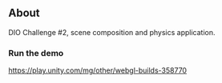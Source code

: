 ## About
 DIO Challenge #2, scene composition and physics application.
 
### Run the demo
 https://play.unity.com/mg/other/webgl-builds-358770
